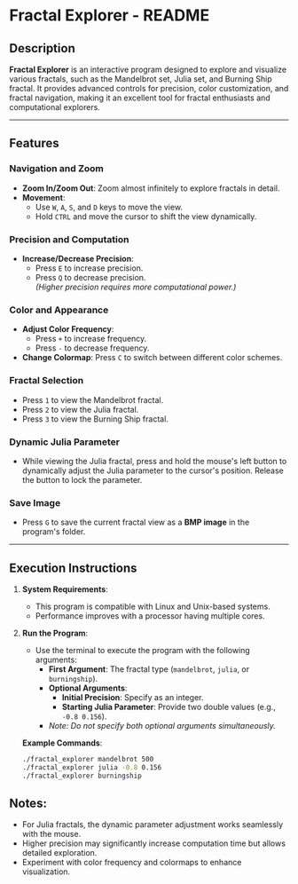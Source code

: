 # Fractal Explorer - README

## Description

**Fractal Explorer** is an interactive program designed to explore and visualize various fractals, such as the Mandelbrot set, Julia set, and Burning Ship fractal. It provides advanced controls for precision, color customization, and fractal navigation, making it an excellent tool for fractal enthusiasts and computational explorers.

---

## Features

### Navigation and Zoom
- **Zoom In/Zoom Out**: Zoom almost infinitely to explore fractals in detail.  
- **Movement**:  
  - Use `W`, `A`, `S`, and `D` keys to move the view.  
  - Hold `CTRL` and move the cursor to shift the view dynamically.  

### Precision and Computation
- **Increase/Decrease Precision**:  
  - Press `E` to increase precision.  
  - Press `Q` to decrease precision.  
  _(Higher precision requires more computational power.)_  

### Color and Appearance
- **Adjust Color Frequency**:  
  - Press `+` to increase frequency.  
  - Press `-` to decrease frequency.  
- **Change Colormap**: Press `C` to switch between different color schemes.

### Fractal Selection
- Press `1` to view the Mandelbrot fractal.  
- Press `2` to view the Julia fractal.  
- Press `3` to view the Burning Ship fractal.

### Dynamic Julia Parameter
- While viewing the Julia fractal, press and hold the mouse's left button to dynamically adjust the Julia parameter to the cursor's position. Release the button to lock the parameter.

### Save Image
- Press `G` to save the current fractal view as a **BMP image** in the program's folder.

---

## Execution Instructions

1. **System Requirements**:  
   - This program is compatible with Linux and Unix-based systems.  
   - Performance improves with a processor having multiple cores.  

2. **Run the Program**:  
   - Use the terminal to execute the program with the following arguments:  
     - **First Argument**: The fractal type (`mandelbrot`, `julia`, or `burningship`).  
     - **Optional Arguments**:  
       - **Initial Precision**: Specify as an integer.  
       - **Starting Julia Parameter**: Provide two double values (e.g., `-0.8 0.156`).  
     - _Note: Do not specify both optional arguments simultaneously._

   **Example Commands**:  
   ```bash
   ./fractal_explorer mandelbrot 500
   ./fractal_explorer julia -0.8 0.156
   ./fractal_explorer burningship
## Notes:
- For Julia fractals, the dynamic parameter adjustment works seamlessly with the mouse.
- Higher precision may significantly increase computation time but allows detailed exploration.
- Experiment with color frequency and colormaps to enhance visualization.
